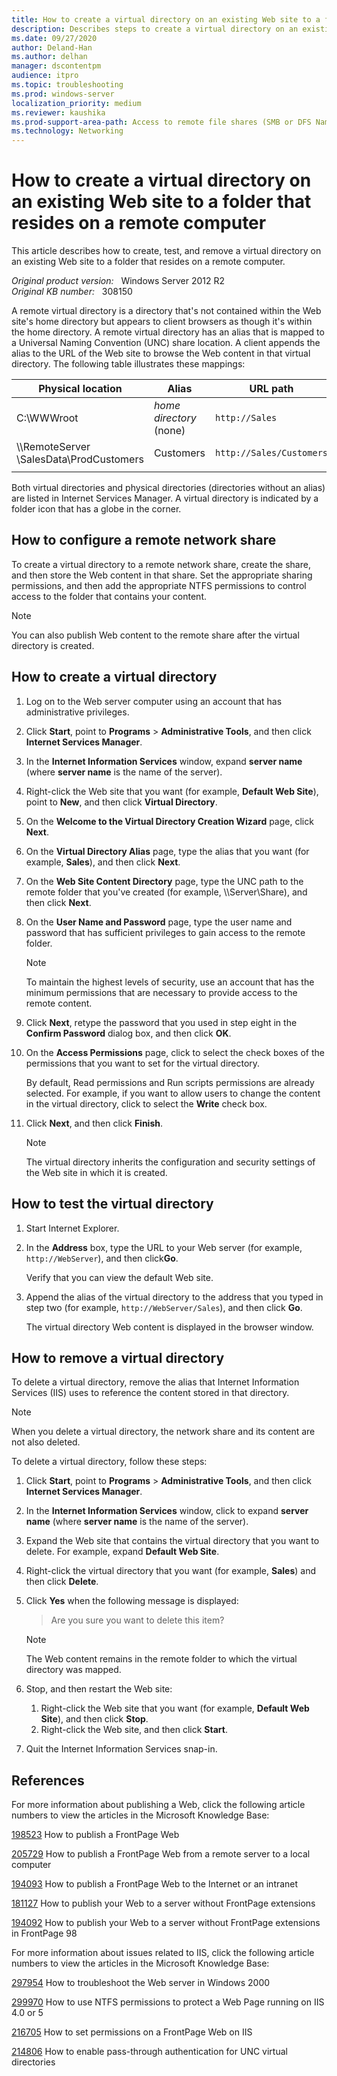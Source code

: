 ```yaml
---
title: How to create a virtual directory on an existing Web site to a folder that resides on a remote computer
description: Describes steps to create a virtual directory on an existing Web site to a folder that resides on a remote computer.
ms.date: 09/27/2020
author: Deland-Han
ms.author: delhan
manager: dscontentpm
audience: itpro
ms.topic: troubleshooting
ms.prod: windows-server
localization_priority: medium
ms.reviewer: kaushika
ms.prod-support-area-path: Access to remote file shares (SMB or DFS Namespace)
ms.technology: Networking
---
```

# How to create a virtual directory on an existing Web site to a folder that resides on a remote computer  

This article describes how to create, test, and remove a virtual directory on an existing Web site to a folder that resides on a remote computer.

_Original product version:_ &nbsp; Windows Server 2012 R2  
_Original KB number:_ &nbsp; 308150

A remote virtual directory is a directory that's not contained within the Web site's home directory but appears to client browsers as though it's within the home directory. A remote virtual directory has an alias that is mapped to a Universal Naming Convention (UNC) share location. A client appends the alias to the URL of the Web site to browse the Web content in that virtual directory. The following table illustrates these mappings:

| Physical location| Alias| URL path |
|---|---|---|
|C:\WWWroot| *home directory* <br/>(none)|`http://Sales`|
|\\\RemoteServer<br/>\SalesData\ProdCustomers|Customers|`http://Sales/Customers`|
||||

Both virtual directories and physical directories (directories without an alias) are listed in Internet Services Manager. A virtual directory is indicated by a folder icon that has a globe in the corner.

## How to configure a remote network share

To create a virtual directory to a remote network share, create the share, and then store the Web content in that share. Set the appropriate sharing permissions, and then add the appropriate NTFS permissions to control access to the folder that contains your content.

> [!NOTE]
> You can also publish Web content to the remote share after the virtual directory is created.

## How to create a virtual directory

1. Log on to the Web server computer using an account that has administrative privileges.
2. Click **Start**, point to **Programs** > **Administrative Tools**, and then click **Internet Services Manager**.
3. In the **Internet Information Services** window, expand **server name** (where **server name** is the name of the server).
4. Right-click the Web site that you want (for example, **Default Web Site**), point to **New**, and then click **Virtual Directory**.
5. On the **Welcome to the Virtual Directory Creation Wizard** page, click **Next**.
6. On the **Virtual Directory Alias** page, type the alias that you want (for example, **Sales**), and then click **Next**.
7. On the **Web Site Content Directory** page, type the UNC path to the remote folder that you've created (for example, \\\\Server\\Share), and then click **Next**.
8. On the **User Name and Password** page, type the user name and password that has sufficient privileges to gain access to the remote folder.
    > [!NOTE]
    > To maintain the highest levels of security, use an account that has the minimum permissions that are necessary to provide access to the remote content.
9. Click **Next**, retype the password that you used in step eight in the **Confirm Password** dialog box, and then click **OK**.
10. On the **Access Permissions** page, click to select the check boxes of the permissions that you want to set for the virtual directory.

    By default, Read permissions and Run scripts permissions are already selected. For example, if you want to allow users to change the content in the virtual directory, click to select the **Write** check box.
11. Click **Next**, and then click **Finish**.

    > [!NOTE]
    > The virtual directory inherits the configuration and security settings of the Web site in which it is created.

## How to test the virtual directory

1. Start Internet Explorer.
2. In the **Address** box, type the URL to your Web server (for example, `http://WebServer`), and then click**Go**.

    Verify that you can view the default Web site.
3. Append the alias of the virtual directory to the address that you typed in step two (for example, `http://WebServer/Sales`), and then click **Go**.

    The virtual directory Web content is displayed in the browser window.

## How to remove a virtual directory

To delete a virtual directory, remove the alias that Internet Information Services (IIS) uses to reference the content stored in that directory.

> [!NOTE]
> When you delete a virtual directory, the network share and its content are not also deleted.

To delete a virtual directory, follow these steps:

1. Click **Start**, point to **Programs** > **Administrative Tools**, and then click **Internet Services Manager**.
2. In the **Internet Information Services** window, click to expand **server name** (where **server name** is the name of the server).
3. Expand the Web site that contains the virtual directory that you want to delete. For example, expand **Default Web Site**.
4. Right-click the virtual directory that you want (for example, **Sales**) and then click **Delete**.
5. Click **Yes** when the following message is displayed:
    > Are you sure you want to delete this item?

    > [!NOTE]
    > The Web content remains in the remote folder to which the virtual directory was mapped.
6. Stop, and then restart the Web site:
    1. Right-click the Web site that you want (for example, **Default Web Site**), and then click **Stop**.
    2. Right-click the Web site, and then click **Start**.
7. Quit the Internet Information Services snap-in.

## References

For more information about publishing a Web, click the following article numbers to view the articles in the Microsoft Knowledge Base:

[198523](https://support.microsoft.com/help/198523) How to publish a FrontPage Web  

[205729](https://support.microsoft.com/help/205729) How to publish a FrontPage Web from a remote server to a local computer  

[194093](https://support.microsoft.com/help/194093) How to publish a FrontPage Web to the Internet or an intranet  

[181127](https://support.microsoft.com/help/181127) How to publish your Web to a server without FrontPage extensions  

[194092](https://support.microsoft.com/help/194092) How to publish your Web to a server without FrontPage extensions in FrontPage 98  

For more information about issues related to IIS, click the following article numbers to view the articles in the Microsoft Knowledge Base:

[297954](https://support.microsoft.com/help/297954) How to troubleshoot the Web server in Windows 2000  

[299970](https://support.microsoft.com/help/299970) How to use NTFS permissions to protect a Web Page running on IIS 4.0 or 5  

[216705](https://support.microsoft.com/help/216705) How to set permissions on a FrontPage Web on IIS  

[214806](https://support.microsoft.com/help/214806) How to enable pass-through authentication for UNC virtual directories

